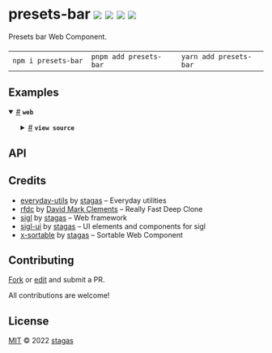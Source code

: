 <h1>
presets-bar <a href="https://npmjs.org/package/presets-bar"><img src="https://img.shields.io/badge/npm-v0.0.1-F00.svg?colorA=000"/></a> <a href="src"><img src="https://img.shields.io/badge/loc-386-FFF.svg?colorA=000"/></a> <a href="https://cdn.jsdelivr.net/npm/presets-bar@0.0.1/dist/presets-bar.min.js"><img src="https://img.shields.io/badge/brotli-21.5K-333.svg?colorA=000"/></a> <a href="LICENSE"><img src="https://img.shields.io/badge/license-MIT-F0B.svg?colorA=000"/></a>
</h1>

<p></p>

Presets bar Web Component.

<h4>
<table><tr><td title="Triple click to select and copy paste">
<code>npm i presets-bar </code>
</td><td title="Triple click to select and copy paste">
<code>pnpm add presets-bar </code>
</td><td title="Triple click to select and copy paste">
<code>yarn add presets-bar</code>
</td></tr></table>
</h4>

## Examples

<details id="example$web" title="web" open><summary><span><a href="#example$web">#</a></span>  <code><strong>web</strong></code></summary>  <ul>    <details id="source$web" title="web source code" ><summary><span><a href="#source$web">#</a></span>  <code><strong>view source</strong></code></summary>  <a href="example/web.tsx">example/web.tsx</a>  <p>

```tsx
/** @jsxImportSource sigl */
import $ from 'sigl'

import { cheapRandomId } from 'everyday-utils'
import { PresetElement, PresetsBarElement, randomName } from 'presets-bar'

type PresetDetail = {
  whatever: string
}

interface PresetsContainerElement extends $.Element<PresetsContainerElement> {}
@$.element()
class PresetsContainerElement extends HTMLElement {
  PresetsBar = $.element(PresetsBarElement<PresetDetail>)
  presets = new $.RefSet<PresetElement<PresetDetail>>([
    { name: randomName(), id: cheapRandomId() },
    { name: randomName(), id: cheapRandomId() },
    { name: randomName(), id: cheapRandomId() },
    { name: randomName(), id: cheapRandomId() },
    { name: randomName(), id: cheapRandomId() },
    { name: randomName(), id: cheapRandomId() },
    { name: randomName(), id: cheapRandomId() },
    { name: randomName(), id: cheapRandomId() },
    { name: randomName(), id: cheapRandomId() },
    { name: randomName(), id: cheapRandomId() },
  ])

  mounted($: PresetsContainerElement['$']) {
    $.render(({ PresetsBar, presets }) => <PresetsBar presets={presets} />)
  }
}

const PresetsContainer = $.element(PresetsContainerElement)

$.render(
  <PresetsContainer style="width=300px;height:400px;resize:both;overflow:hidden;display:inline-flex" />,
  document.body
)

// console.log(JSON.stringify(document.body.querySelector('' + PresetsBar)))
```

</p>
</details></ul></details>

## API

## Credits

- [everyday-utils](https://npmjs.org/package/everyday-utils) by [stagas](https://github.com/stagas) &ndash; Everyday utilities
- [rfdc](https://npmjs.org/package/rfdc) by [David Mark Clements](https://github.com/davidmarkclements) &ndash; Really Fast Deep Clone
- [sigl](https://npmjs.org/package/sigl) by [stagas](https://github.com/stagas) &ndash; Web framework
- [sigl-ui](https://npmjs.org/package/sigl-ui) by [stagas](https://github.com/stagas) &ndash; UI elements and components for sigl
- [x-sortable](https://npmjs.org/package/x-sortable) by [stagas](https://github.com/stagas) &ndash; Sortable Web Component

## Contributing

[Fork](https://github.com/stagas/presets-bar/fork) or [edit](https://github.dev/stagas/presets-bar) and submit a PR.

All contributions are welcome!

## License

<a href="LICENSE">MIT</a> &copy; 2022 [stagas](https://github.com/stagas)
